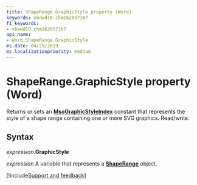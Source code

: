 ```yaml
---
title: ShapeRange.GraphicStyle property (Word)
keywords: vbawd10.chm162857167
f1_keywords:
- vbawd10.chm162857167
api_name:
- Word.ShapeRange.GraphicStyle
ms.date: 04/25/2019
ms.localizationpriority: medium
---
```



# ShapeRange.GraphicStyle property (Word)

Returns or sets an **[MsoGraphicStyleIndex](Office.MsoGraphicStyleIndex.md)** constant that represents the style of a shape range containing one or more SVG graphics. Read/write.


## Syntax

_expression_.**GraphicStyle**

_expression_ A variable that represents a **[ShapeRange](Word.shaperange.md)** object.


[!include[Support and feedback](~/includes/feedback-boilerplate.md)]